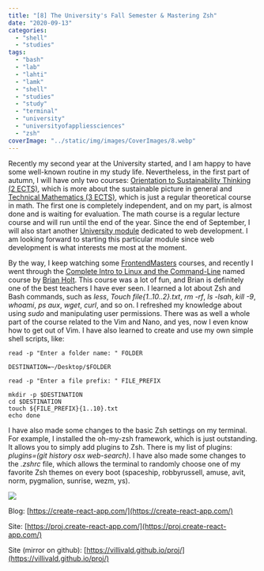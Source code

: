 ```yaml
---
title: "[8] The University's Fall Semester & Mastering Zsh"
date: "2020-09-13"
categories:
  - "shell"
  - "studies"
tags:
  - "bash"
  - "lab"
  - "lahti"
  - "lamk"
  - "shell"
  - "studies"
  - "study"
  - "terminal"
  - "university"
  - "universityofappliessciences"
  - "zsh"
coverImage: "../static/img/images/CoverImages/8.webp"
---
```


Recently my second year at the University started, and I am happy to have some well-known routine in my study life. Nevertheless, in the first part of autumn, I will have only two courses: [Orientation to Sustainability Thinking (2 ECTS)](https://opinto-opas.lab.fi/en/realization/A300CE13-3001), which is more about the sustainable picture in general and [Technical Mathematics (3 ECTS)](https://opinto-opas.lab.fi/en/realization/AT00BT69-3001), which is just a regular theoretical course in math. The first one is completely independent, and on my part, is almost done and is waiting for evaluation. The math course is a regular lecture course and will run until the end of the year. Since the end of September, I will also start another [University module](https://create-react-app.com/my-studies-at-the-university/) dedicated to web development. I am looking forward to starting this particular module since web development is what interests me most at the moment.

By the way, I keep watching some [FrontendMasters](https://frontendmasters.com/) courses, and recently I went through the [Complete Intro to Linux and the Command-Line](https://frontendmasters.com/courses/linux-command-line/) named course by [Brian Holt](https://frontendmasters.com/teachers/brian-holt/). This course was a lot of fun, and Brian is definitely one of the best teachers I have ever seen. I learned a lot about Zsh and Bash commands, such as _less_, _Touch file{1..10..2}.txt_, _rm -rf_, _ls -lsah_, _kill -9_, _whoami_, _ps aux_, _wget_, _curl_, and so on. I refreshed my knowledge about using _sudo_ and manipulating user permissions. There was as well a whole part of the course related to the Vim and Nano, and yes, now I even know how to get out of Vim. I have also learned to create and use my own simple shell scripts, like:

```
read -p "Enter a folder name: " FOLDER

DESTINATION=~/Desktop/$FOLDER

read -p "Enter a file prefix: " FILE_PREFIX

mkdir -p $DESTINATION
cd $DESTINATION
touch ${FILE_PREFIX}{1..10}.txt
echo done
```

I have also made some changes to the basic Zsh settings on my terminal. For example, I installed the oh-my-zsh framework, which is just outstanding. It allows you to simply add plugins to Zsh. There is my list of plugins: _plugins=(git history osx web-search)_. I have also made some changes to the _.zshrc_ file, which allows the terminal to randomly choose one of my favorite Zsh themes on every boot (spaceship, robbyrussell, amuse, avit, norm, pygmalion, sunrise, wezm, ys).

![](https://reverent-carson-67c52e.netlify.app/static/img/images/8/Screenshot-2020-09-13-at-12.04.55.png)

Blog: [https://create-react-app.com/](https://create-react-app.com/)

Site: [https://proj.create-react-app.com/](https://proj.create-react-app.com/)

Site (mirror on github): [https://villivald.github.io/proj/](https://villivald.github.io/proj/)
